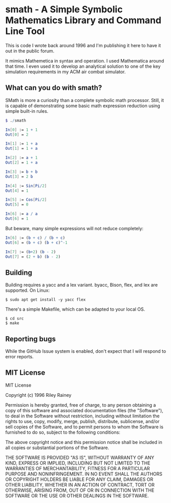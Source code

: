 
# smath - A Simple Symbolic Mathematics Library and Command Line Tool

This is code I wrote back around 1996 and I'm publishing it here to have it out in the public forum.

It mimics Mathemetica in syntax and operation. I used Mathematica around that time. I even used it to develop
an analytical solution to one of the key simulation requirements in my ACM air combat simulator.

## What can you do with smath?

SMath is more a curiosity than a complete symbolic math processor. Still, it is capable of demonstrating some basic math expression reduction
using simple built-in rules.

```Mathematica
$ ./smath

In[0] := 1 + 1
Out[0] = 2

In[1] := 1 + a
Out[1] = 1 + a

In[2] := a + 1
Out[2] = 1 + a

In[3] := b + b
Out[3] = 2 b

In[4] := Sin[Pi/2]
Out[4] = 1

In[5] := Cos[Pi/2]
Out[5] = 0

In[6] := a / a
Out[6] = 1
```

But beware, many simple expressions will not reduce completely:

```Mathematica
In[6] := (b + c) / (b + c)
Out[6] = (b + c) (b + c)^-1

In[7] := (b+2) (b - 2)
Out[7] = (2 + b) (b - 2)
```

## Building

Building requires a yacc and a lex variant.  byacc, Bison, flex, and lex are supported. On Linux:

```
$ sudo apt get install -y yacc flex
```

There's a simple Makefile, which can be adapted to your local OS.

```
$ cd src
$ make
```

## Reporting bugs

While the GitHub Issue system is enabled, don't expect that I will respond to
error reports.

## MIT License

MIT License

Copyright (c) 1996 Riley Rainey

Permission is hereby granted, free of charge, to any person obtaining a copy
of this software and associated documentation files (the "Software"), to deal
in the Software without restriction, including without limitation the rights
to use, copy, modify, merge, publish, distribute, sublicense, and/or sell
copies of the Software, and to permit persons to whom the Software is
furnished to do so, subject to the following conditions:

The above copyright notice and this permission notice shall be included in all
copies or substantial portions of the Software.

THE SOFTWARE IS PROVIDED "AS IS", WITHOUT WARRANTY OF ANY KIND, EXPRESS OR
IMPLIED, INCLUDING BUT NOT LIMITED TO THE WARRANTIES OF MERCHANTABILITY,
FITNESS FOR A PARTICULAR PURPOSE AND NONINFRINGEMENT. IN NO EVENT SHALL THE
AUTHORS OR COPYRIGHT HOLDERS BE LIABLE FOR ANY CLAIM, DAMAGES OR OTHER
LIABILITY, WHETHER IN AN ACTION OF CONTRACT, TORT OR OTHERWISE, ARISING FROM,
OUT OF OR IN CONNECTION WITH THE SOFTWARE OR THE USE OR OTHER DEALINGS IN THE
SOFTWARE.